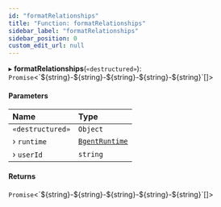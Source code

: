 ```yaml
---
id: "formatRelationships"
title: "Function: formatRelationships"
sidebar_label: "formatRelationships"
sidebar_position: 0
custom_edit_url: null
---
```


▸ **formatRelationships**(`«destructured»`): `Promise`\<\`$\{string}-$\{string}-$\{string}-$\{string}-$\{string}\`[]\>

#### Parameters

| Name | Type |
| :------ | :------ |
| `«destructured»` | `Object` |
| › `runtime` | [`BgentRuntime`](../classes/BgentRuntime.md) |
| › `userId` | `string` |

#### Returns

`Promise`\<\`$\{string}-$\{string}-$\{string}-$\{string}-$\{string}\`[]\>
